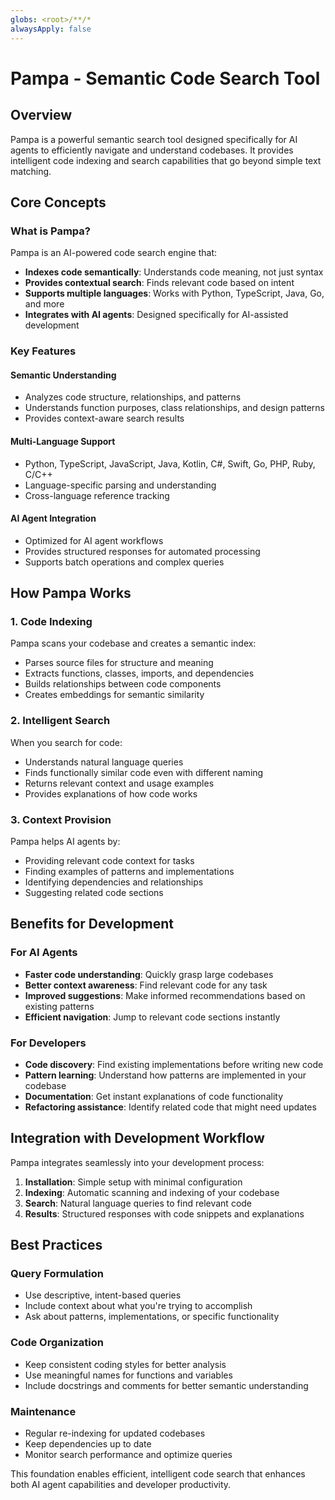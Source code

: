 ```yaml
---
globs: <root>/**/*
alwaysApply: false
---
```


# Pampa - Semantic Code Search Tool

## Overview

Pampa is a powerful semantic search tool designed specifically for AI agents to efficiently navigate and understand codebases. It provides intelligent code indexing and search capabilities that go beyond simple text matching.

## Core Concepts

### What is Pampa?

Pampa is an AI-powered code search engine that:

-   **Indexes code semantically**: Understands code meaning, not just syntax
-   **Provides contextual search**: Finds relevant code based on intent
-   **Supports multiple languages**: Works with Python, TypeScript, Java, Go, and more
-   **Integrates with AI agents**: Designed specifically for AI-assisted development

### Key Features

#### Semantic Understanding

-   Analyzes code structure, relationships, and patterns
-   Understands function purposes, class relationships, and design patterns
-   Provides context-aware search results

#### Multi-Language Support

-   Python, TypeScript, JavaScript, Java, Kotlin, C#, Swift, Go, PHP, Ruby, C/C++
-   Language-specific parsing and understanding
-   Cross-language reference tracking

#### AI Agent Integration

-   Optimized for AI agent workflows
-   Provides structured responses for automated processing
-   Supports batch operations and complex queries

## How Pampa Works

### 1. Code Indexing

Pampa scans your codebase and creates a semantic index:

-   Parses source files for structure and meaning
-   Extracts functions, classes, imports, and dependencies
-   Builds relationships between code components
-   Creates embeddings for semantic similarity

### 2. Intelligent Search

When you search for code:

-   Understands natural language queries
-   Finds functionally similar code even with different naming
-   Returns relevant context and usage examples
-   Provides explanations of how code works

### 3. Context Provision

Pampa helps AI agents by:

-   Providing relevant code context for tasks
-   Finding examples of patterns and implementations
-   Identifying dependencies and relationships
-   Suggesting related code sections

## Benefits for Development

### For AI Agents

-   **Faster code understanding**: Quickly grasp large codebases
-   **Better context awareness**: Find relevant code for any task
-   **Improved suggestions**: Make informed recommendations based on existing patterns
-   **Efficient navigation**: Jump to relevant code sections instantly

### For Developers

-   **Code discovery**: Find existing implementations before writing new code
-   **Pattern learning**: Understand how patterns are implemented in your codebase
-   **Documentation**: Get instant explanations of code functionality
-   **Refactoring assistance**: Identify related code that might need updates

## Integration with Development Workflow

Pampa integrates seamlessly into your development process:

1. **Installation**: Simple setup with minimal configuration
2. **Indexing**: Automatic scanning and indexing of your codebase
3. **Search**: Natural language queries to find relevant code
4. **Results**: Structured responses with code snippets and explanations

## Best Practices

### Query Formulation

-   Use descriptive, intent-based queries
-   Include context about what you're trying to accomplish
-   Ask about patterns, implementations, or specific functionality

### Code Organization

-   Keep consistent coding styles for better analysis
-   Use meaningful names for functions and variables
-   Include docstrings and comments for better semantic understanding

### Maintenance

-   Regular re-indexing for updated codebases
-   Keep dependencies up to date
-   Monitor search performance and optimize queries

This foundation enables efficient, intelligent code search that enhances both AI agent capabilities and developer productivity.
